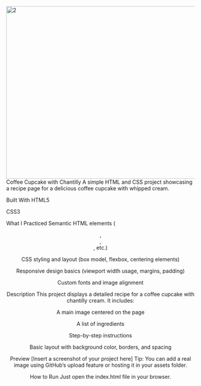 <img width="628" height="460" alt="2" src="https://github.com/user-attachments/assets/628d84ea-3f90-44ac-ab70-6efcd128918d" />
Coffee Cupcake with Chantilly
A simple HTML and CSS project showcasing a recipe page for a delicious coffee cupcake with whipped cream.

Built With
HTML5

CSS3

What I Practiced
Semantic HTML elements (<header>, <section>, <footer>, etc.)

CSS styling and layout (box model, flexbox, centering elements)

Responsive design basics (viewport width usage, margins, padding)

Custom fonts and image alignment

Description
This project displays a detailed recipe for a coffee cupcake with chantilly cream. It includes:

A main image centered on the page

A list of ingredients

Step-by-step instructions

Basic layout with background color, borders, and spacing

Preview
[Insert a screenshot of your project here]
Tip: You can add a real image using GitHub’s upload feature or hosting it in your assets folder.

How to Run
Just open the index.html file in your browser.
